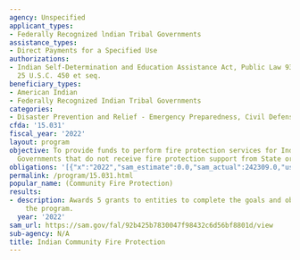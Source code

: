 ```yaml
---
agency: Unspecified
applicant_types:
- Federally Recognized lndian Tribal Governments
assistance_types:
- Direct Payments for a Specified Use
authorizations:
- Indian Self-Determination and Education Assistance Act, Public Law 93-638, as amended,
  25 U.S.C. 450 et seq.
beneficiary_types:
- American Indian
- Federally Recognized Indian Tribal Governments
categories:
- Disaster Prevention and Relief - Emergency Preparedness, Civil Defense
cfda: '15.031'
fiscal_year: '2022'
layout: program
objective: To provide funds to perform fire protection services for Indian Tribal
  Governments that do not receive fire protection support from State or local government.
obligations: '[{"x":"2022","sam_estimate":0.0,"sam_actual":242309.0,"usa_spending_actual":4042772.68},{"x":"2023","sam_estimate":368090.0,"sam_actual":0.0,"usa_spending_actual":4915218.59},{"x":"2024","sam_estimate":400000.0,"sam_actual":0.0,"usa_spending_actual":0.0}]'
permalink: /program/15.031.html
popular_name: (Community Fire Protection)
results:
- description: Awards 5 grants to entities to complete the goals and objectives of
    the program.
  year: '2022'
sam_url: https://sam.gov/fal/92b425b7830047f98432c6d56bf8801d/view
sub-agency: N/A
title: Indian Community Fire Protection
---
```

